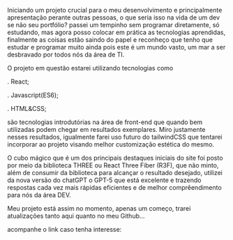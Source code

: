  Iniciando um projeto crucial para o meu desenvolvimento e principalmente apresentação perante outras pessoas, o que seria isso na vida de um dev se não seu portfólio? passei um tempinho sem programar diretamente, só estudando, mas agora posso colocar em prática as tecnologias aprendidas, finalmente as coisas estão saindo do papel e reconheço que tenho que estudar e programar muito ainda pois este é um mundo vasto, um mar a ser desbravado por todos nós da área de TI.

  O projeto em questão estarei utilizando tecnologias como 

. React;

. Javascript(ES6);

. HTML&CSS;

 são tecnologias introdutórias na área de front-end que quando bem utilizadas podem chegar em resultados exemplares. Miro justamente nesses resultados, igualmente farei uso futuro do tailwindCSS que tentarei incorporar ao projeto visando melhor customização estética do mesmo.

 O cubo mágico que é um dos principais destaques iniciais do site foi posto por meio da biblioteca  THREE ou React Three Fiber (R3F), que não minto, além de consumir da biblioteca para alcançar o resultado desejado, utilizei da nova versão do chatGPT o GPT-5 que está excelente e trazendo respostas cada vez mais rápidas eficientes e de melhor comprêendimento para nós da área DEV. 

  Meu projeto está assim no momento, apenas um começo, trarei atualizações tanto aqui quanto no meu Github...  

acompanhe o link caso tenha interesse: 





